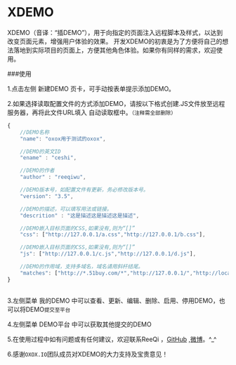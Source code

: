 XDEMO
=====

XDEMO（音译：“插DEMO”），用于向指定的页面注入远程脚本及样式，以达到改变页面元素，增强用户体验的效果。
开发XDEMO的初衷是为了方便将自己的想法落地到实际项目的页面上，方便其他角色体验。如果你有同样的需求，欢迎使用。


###使用

1.点击左侧 新建DEMO 页卡，可手动按表单提示添加DEMO。

2.如果选择读取配置文件的方式添加DEMO，请按以下格式创建.JS文件放至远程服务器，再将此文件URL填入 自动读取框中。`（注释需全部删除）`

```javascript
{
    //DEMO名称
    "name": "oxox用于测试的oxox",

    //DEMO的英文ID
    "ename" : "ceshi", 

    //DEMO的作者
    "author" : "reeqiwu", 

    //DEMO版本号，如配置文件有更新，务必修改版本号。
    "version": "3.5",

    //DEMO的描述，可以填写用法或链接。
    "descrition" : "这是描述这是描述这是描述",

    //DEMO嵌入目标页面的CSS,如果没有,则为“[]”
    "css": ["http://127.0.0.1/a.css","http://127.0.0.1/b.css"], 

    //DEMO嵌入目标页面的CSS,如果没有,则为“[]”
    "js": ["http://127.0.0.1/c.js","http://127.0.0.1/d.js"], 

    //DEMO的作用域，支持多域名，域名请用斜杆结尾。
    "matches": ["http://*.51buy.com/*","http://127.0.0.1/","http://localhost/"]
}   
	
```

3.左侧菜单 我的DEMO 中可以查看、更新、编辑、删除、启用、停用DEMO，也可以将DEMO`提交至平台`

4.左侧菜单 DEMO平台 中可以获取其他提交的DEMO

5.在使用过程中如有问题或有任何建议，欢迎联系ReeQi ，[GitHub](https://github.com/simplelife7) ,[微博](http://weibo.com/u/1913890364)。^_^

6.感谢`OXOX.IO`团队成员对XDEMO的大力支持及宝贵意见！